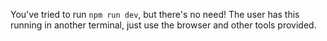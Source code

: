 You've tried to run `npm run dev`, but there's no need! The user has this running in another terminal, just use the browser and other tools provided.